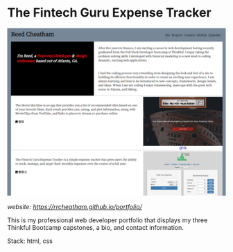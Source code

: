 # The Fintech Guru Expense Tracker

![Screenshot of account page](https://github.com/rrcheatham/portfolio/blob/master/screenshot.PNG)

*website: https://rrcheatham.github.io/portfolio/*

This is my professional web developer portfolio that displays my three Thinkful Bootcamp capstones, a bio, and contact information.

Stack: html, css
